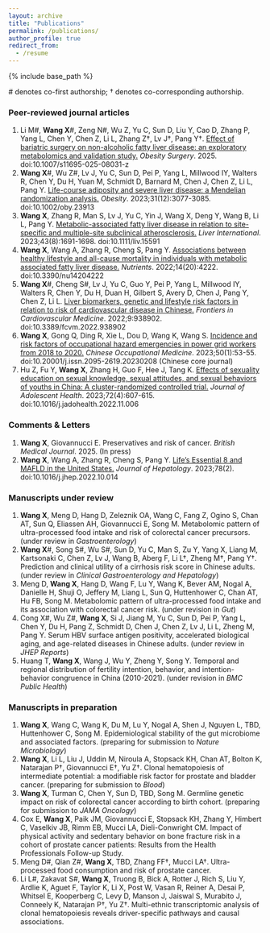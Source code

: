 ```yaml
---
layout: archive
title: "Publications"
permalink: /publications/
author_profile: true
redirect_from:
  - /resume
---
```


{% include base_path %}

\# denotes co-first authorship; † denotes co-corresponding authorship.

### Peer-reviewed journal articles
1. Li M#, **Wang X**#, Zeng N#, Wu Z, Yu C, Sun D, Liu Y, Cao D, Zhang P, Yang L, Chen Y, Chen Z, Li L, Zhang Z†, Lv J†, Pang Y†. [Effect of bariatric surgery on non-alcoholic fatty liver disease: an exploratory metabolomics and validation study.](https://doi.org/10.1007/s11695-025-08031-z) *Obesity Surgery*. 2025. doi:10.1007/s11695-025-08031-z
2. **Wang X**#, Wu Z#, Lv J, Yu C, Sun D, Pei P, Yang L, Millwood IY, Walters R, Chen Y, Du H, Yuan M, Schmidt D, Barnard M, Chen J, Chen Z, Li L, Pang Y. [Life-course adiposity and severe liver disease: a Mendelian randomization analysis.](https://doi.org/10.1002/oby.23913) *Obesity*. 2023;31(12):3077-3085. doi:10.1002/oby.23913
3. **Wang X**, Zhang R, Man S, Lv J, Yu C, Yin J, Wang X, Deng Y, Wang B, Li L, Pang Y. [Metabolic-associated fatty liver disease in relation to site-specific and multiple-site subclinical atherosclerosis.](https://doi.org/10.1111/liv.15591) *Liver International*. 2023;43(8):1691-1698. doi:10.1111/liv.15591
4. **Wang X**, Wang A, Zhang R, Cheng S, Pang Y. [Associations between healthy lifestyle and all-cause mortality in individuals with metabolic associated fatty liver disease.](https://doi.org/10.3390/nu14204222) *Nutrients*. 2022;14(20):4222. doi:10.3390/nu14204222
5. **Wang X**#, Cheng S#, Lv J, Yu C, Guo Y, Pei P, Yang L, Millwood IY, Walters R, Chen Y, Du H, Duan H, Gilbert S, Avery D, Chen J, Pang Y, Chen Z, Li L. [Liver biomarkers, genetic and lifestyle risk factors in relation to risk of cardiovascular disease in Chinese.](https://doi.org/10.3389/fcvm.2022.938902) *Frontiers in Cardiovascular Medicine*. 2022;9:938902. doi:10.3389/fcvm.2022.938902
6. **Wang X**, Gong Q, Ding R, Xie L, Dou D, Wang K, Wang S. [Incidence and risk factors of occupational hazard emergencies in power grid workers from 2018 to 2020.](https://doi.org/10.20001/j.issn.2095-2619.20230208) *Chinese Occupational Medicine*. 2023;50(1):53-55. doi:10.20001/j.issn.2095-2619.20230208 (Chinese core journal)
7. Hu Z, Fu Y, **Wang X**, Zhang H, Guo F, Hee J, Tang K. [Effects of sexuality education on sexual knowledge, sexual attitudes, and sexual behaviors of youths in China: A cluster-randomized controlled trial.](https://doi.org/10.1016/j.jadohealth.2022.11.006) *Journal of Adolescent Health*. 2023;72(4):607-615. doi:10.1016/j.jadohealth.2022.11.006

### Comments & Letters
1. **Wang X**, Giovannucci E. Preservatives and risk of cancer. *British Medical Journal*. 2025. (In press)
2. **Wang X**, Wang A, Zhang R, Cheng S, Pang Y. [Life’s Essential 8 and MAFLD in the United States.](https://doi.org/10.1016/j.jhep.2022.10.014) *Journal of Hepatology*. 2023;78(2). doi:10.1016/j.jhep.2022.10.014

### Manuscripts under review
1. **Wang X**, Meng D, Hang D, Zeleznik OA, Wang C, Fang Z, Ogino S, Chan AT, Sun Q, Eliassen AH, Giovannucci E, Song M. Metabolomic pattern of ultra-processed food intake and risk of colorectal cancer precursors. (under review in *Gastroenterology*)
2. **Wang X**#, Song S#, Wu S#, Sun D, Yu C, Man S, Zu Y, Yang X, Liang M, Kartsonaki C, Chen Z, Lv J, Wang B, Aberg F, Li L†, Zheng M†, Pang Y†. Prediction and clinical utility of a cirrhosis risk score in Chinese adults. (under review in *Clinical Gastroenterology and Hepatology*)
3. Meng D, **Wang X**, Hang D, Wang F, Lu Y, Wang K, Bever AM, Nogal A, Danielle H, Shuji O, Jeffery M, Liang L, Sun Q, Huttenhower C, Chan AT, Hu FB, Song M. Metabolomic pattern of ultra-processed food intake and its association with colorectal cancer risk. (under revision in *Gut*)
4. Cong X#, Wu Z#, **Wang X**, Si J, Jiang M, Yu C, Sun D, Pei P, Yang L, Chen Y, Du H, Pang Z, Schmidt D, Chen J, Chen Z, Lv J, Li L, Zheng M, Pang Y. Serum HBV surface antigen positivity, accelerated biological aging, and age-related diseases in Chinese adults. (under review in *JHEP Reports*)
5. Huang T, **Wang X**, Wang J, Wu Y, Zheng Y, Song Y. Temporal and regional distribution of fertility intention, behavior, and intention-behavior congruence in China (2010-2021). (under revision in *BMC Public Health*)

### Manuscripts in preparation
1. **Wang X**, Wang C, Wang K, Du M, Lu Y, Nogal A, Shen J, Nguyen L, TBD, Huttenhower C, Song M. Epidemiological stability of the gut microbiome and associated factors. (preparing for submission to *Nature Microbiology*)
2. **Wang X**, Li L, Liu J, Uddin M, Niroula A, Stopsack KH, Chan AT, Bolton K, Natarajan P†, Giovannucci E†, Yu Z†. Clonal hematopoiesis of intermediate potential: a modifiable risk factor for prostate and bladder cancer. (preparing for submission to *Blood*)
3. **Wang X**, Turman C, Chen Y, Sun D, TBD, Song M. Germline genetic impact on risk of colorectal cancer according to birth cohort. (preparing for submission to *JAMA Oncology*)
4. Cox E, **Wang X**, Paik JM, Giovannucci E, Stopsack KH, Zhang Y, Himbert C, Vaselkiv JB, Rimm EB, Mucci LA, Dieli-Conwright CM. Impact of physical activity and sedentary behavior on bone fracture risk in a cohort of prostate cancer patients: Results from the Health Professionals Follow-up Study.
5. Meng D#, Qian Z#, **Wang X**, TBD, Zhang FF†, Mucci LA†. Ultra-processed food consumption and risk of prostate cancer.
6. Li L#, Zakavat S#, **Wang X**, Truong B, Bick A, Rotter J, Rich S, Liu Y, Ardlie K, Aguet F, Taylor K, Li X, Post W, Vasan R, Reiner A, Desai P, Whitsel E, Kooperberg C, Levy D, Manson J, Jaiswal S, Murabito J, Conneely K, Natarajan P†, Yu Z†. Multi-ethnic transcriptomic analysis of clonal hematopoiesis reveals driver-specific pathways and causal associations.
